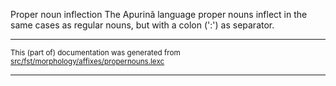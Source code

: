 Proper noun inflection
The Apurinã language proper nouns inflect in the same cases as regular
nouns, but with a colon (':') as separator.

* * *

<small>This (part of) documentation was generated from [src/fst/morphology/affixes/propernouns.lexc](https://github.com/giellalt/lang-apu/blob/main/src/fst/morphology/affixes/propernouns.lexc)</small>

---

